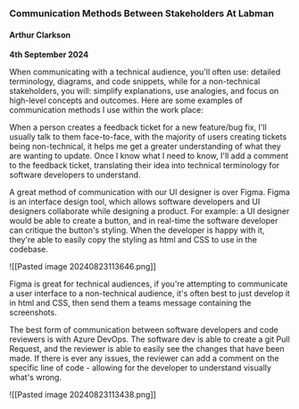 ### Communication Methods Between Stakeholders At Labman

#### Arthur Clarkson
**4th September 2024**

When communicating with a technical audience, you'll often use: detailed terminology, diagrams, and code snippets, while for a non-technical stakeholders, you will: simplify explanations, use analogies, and focus on high-level concepts and outcomes. Here are some examples of communication methods I use within the work place:

When a person creates a feedback ticket for a new feature/bug fix, I'll usually talk to them face-to-face, with the majority of users creating tickets being non-technical, it helps me get a greater understanding of what they are wanting to update. Once I know what I need to know, I'll add a comment to the feedback ticket, translating their idea into technical terminology for software developers to understand.

A great method of communication with our UI designer is over Figma. Figma is an interface design tool, which allows software developers and UI designers collaborate while designing a product. For example: a UI designer would be able to create a button, and in real-time the software developer can critique the button's styling. When the developer is happy with it, they're able to easily copy the styling as html and CSS to use in the codebase. 

![[Pasted image 20240823113646.png]]

Figma is great for technical audiences, if you're attempting to communicate a user interface to a non-technical audience, it's often best to just develop it in html and CSS, then send them a teams message containing the screenshots.

The best form of communication between software developers and code reviewers is with Azure DevOps. The software dev is able to create a git Pull Request, and the reviewer is able to easily see the changes that have been made. If there is ever any issues, the reviewer can add a comment on the specific line of code - allowing for the developer to understand visually what's wrong.

![[Pasted image 20240823113438.png]]